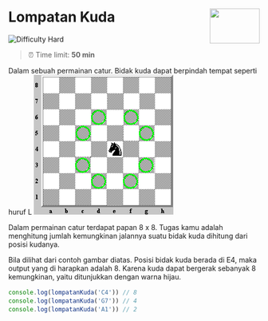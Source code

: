 # Lompatan Kuda<img align="right" height="70" width="100" src="https://hacktiv8.com/img/logo-hacktiv8_bordered.png__vzu2vhp2VRX%2Bewg7J0bPlaAf7ee5fc69819b5ef3849344c119f5e18">

![Difficulty Hard](https://img.shields.io/badge/Difficulty-HARD-red)

> ⏰ Time limit: **50 min**

Dalam sebuah permainan catur. Bidak kuda dapat berpindah tempat seperti huruf L
![ss](ss.gif)

Dalam permainan catur terdapat papan 8 x 8.
Tugas kamu adalah menghitung jumlah kemungkinan jalannya suatu bidak kuda dihitung dari posisi kudanya.

Bila dilihat dari contoh gambar diatas. Posisi bidak kuda berada di E4, maka output yang di harapkan adalah 8. Karena kuda dapat bergerak sebanyak 8 kemungkinan, yaitu ditunjukkan dengan warna hijau.

```javascript
console.log(lompatanKuda('C4')) // 8
console.log(lompatanKuda('G7')) // 4
console.log(lompatanKuda('A1')) // 2
```
